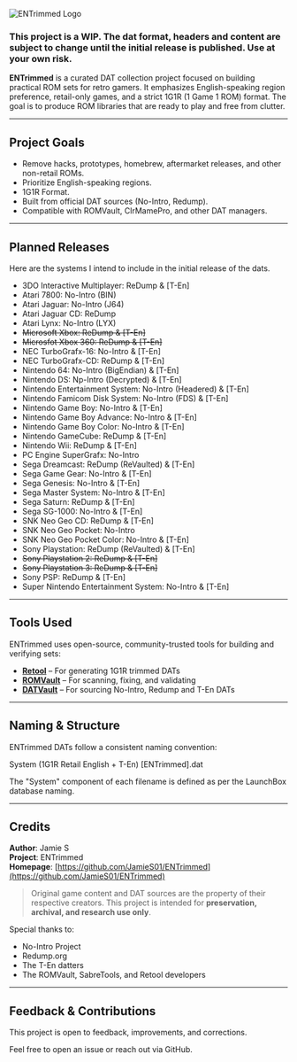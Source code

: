 ![ENTrimmed Logo](https://github.com/user-attachments/assets/0dd37a29-14e9-4d21-80a9-22f035606dcf)

### This project is a WIP. The dat format, headers and content are subject to change until the initial release is published. Use at your own risk.

**ENTrimmed** is a curated DAT collection project focused on building practical ROM sets for retro gamers. It emphasizes English-speaking region preference, retail-only games, and a strict 1G1R (1 Game 1 ROM) format. The goal is to produce ROM libraries that are ready to play and free from clutter.

---

## Project Goals

- Remove hacks, prototypes, homebrew, aftermarket releases, and other non-retail ROMs.
- Prioritize English-speaking regions.
- 1G1R Format.
- Built from official DAT sources (No-Intro, Redump).
- Compatible with ROMVault, ClrMamePro, and other DAT managers.

---

## Planned Releases

Here are the systems I intend to include in the initial release of the dats.

- 3DO Interactive Multiplayer: ReDump & [T-En]
- Atari 7800: No-Intro (BIN)
- Atari Jaguar: No-Intro (J64)
- Atari Jaguar CD: ReDump
- Atari Lynx: No-Intro (LYX)
- ~~Microsoft Xbox: ReDump & [T-En]~~
- ~~Microsfot Xbox 360: ReDump & [T-En]~~
- NEC TurboGrafx-16: No-Intro & [T-En]
- NEC TurboGrafx-CD: ReDump & [T-En]
- Nintendo 64: No-Intro (BigEndian) & [T-En]
- Nintendo DS: Np-Intro (Decrypted) & [T-En]
- Nintendo Entertainment System: No-Intro (Headered) & [T-En]
- Nintendo Famicom Disk System: No-Intro (FDS) & [T-En]
- Nintendo Game Boy: No-Intro & [T-En]
- Nintendo Game Boy Advance: No-Intro & [T-En]
- Nintendo Game Boy Color: No-Intro & [T-En]
- Nintendo GameCube: ReDump & [T-En]
- Nintendo Wii: ReDump & [T-En]
- PC Engine SuperGrafx: No-Intro
- Sega Dreamcast: ReDump (ReVaulted) & [T-En]
- Sega Game Gear: No-Intro & [T-En]
- Sega Genesis: No-Intro & [T-En]
- Sega Master System: No-Intro & [T-En]
- Sega Saturn: ReDump & [T-En]
- Sega SG-1000: No-Intro & [T-En]
- SNK Neo Geo CD: ReDump & [T-En]
- SNK Neo Geo Pocket: No-Intro
- SNK Neo Geo Pocket Color: No-Intro & [T-En]
- Sony Playstation: ReDump (ReVaulted) & [T-En]
- ~~Sony Playstation 2: ReDump & [T-En]~~
- ~~Sony Playstation 3: ReDump & [T-En]~~
- Sony PSP: ReDump & [T-En]
- Super Nintendo Entertainment System: No-Intro & [T-En]

---

## Tools Used

ENTrimmed uses open-source, community-trusted tools for building and verifying sets:

- [**Retool**](https://github.com/unexpectedpanda/retool) – For generating 1G1R trimmed DATs
- [**ROMVault**](https://www.romvault.com/) – For scanning, fixing, and validating
- [**DATVault**](https://www.datvault.com/) – For sourcing No-Intro, Redump and T-En DATs

---

## Naming & Structure

ENTrimmed DATs follow a consistent naming convention:

System (1G1R Retail English + T-En) [ENTrimmed].dat

The "System" component of each filename is defined as per the LaunchBox database naming. 

---

## Credits

**Author**: Jamie S  
**Project**: ENTrimmed   
**Homepage**: [https://github.com/JamieS01/ENTrimmed](https://github.com/JamieS01/ENTrimmed)

> Original game content and DAT sources are the property of their respective creators. This project is intended for **preservation, archival, and research use only**.

Special thanks to:
- No-Intro Project  
- Redump.org  
- The T-En datters
- The ROMVault, SabreTools, and Retool developers

---

## Feedback & Contributions

This project is open to feedback, improvements, and corrections.

Feel free to open an issue or reach out via GitHub.
